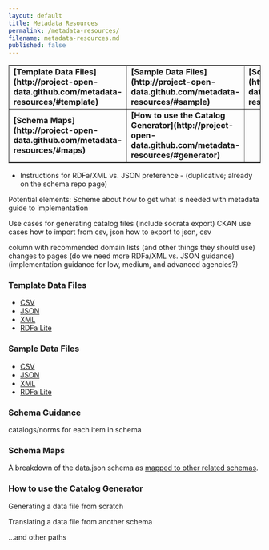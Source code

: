 ```yaml
---
layout: default
title: Metadata Resources
permalink: /metadata-resources/
filename: metadata-resources.md
published: false
---
```


<table border="1" width="60%">
<tr>
<td><b>[Template Data Files](http://project-open-data.github.com/metadata-resources/#template)</b></td>
<td><b>[Sample Data Files](http://project-open-data.github.com/metadata-resources/#sample)</b></td>
<td><b>[Schema Guidance](http://project-open-data.github.com/metadata-resources/#guidance)</b></td>
</tr>
<tr>
<td><b>[Schema Maps](http://project-open-data.github.com/metadata-resources/#maps)</b></td>
<td><b>[How to use the Catalog Generator](http://project-open-data.github.com/metadata-resources/#generator)</b></td>
<td></td>
</tr>
</table>


* Instructions for RDFa/XML vs. JSON preference - (duplicative; already on the schema repo page)

Potential elements:
Scheme about how to get what is needed with metadata
guide to implementation

Use cases for generating catalog files (include socrata export)
CKAN use cases
how to import from csv, json
how to export to json, csv

column with recommended domain lists (and other things they should use)
changes to pages 
(do we need more RDFa/XML vs. JSON guidance)
(implementation guidance for low, medium, and advanced agencies?)



### Template Data Files<a id="template"></a>
* [CSV]()
* [JSON]()
* [XML]()
* [RDFa Lite]()


### Sample Data Files<a id="sample"></a>
* [CSV]()
* [JSON]()
* [XML]()
* [RDFa Lite]()

### Schema Guidance<a id="guidance"></a>

catalogs/norms for each item in schema

### Schema Maps<a id="maps"></a>

A breakdown of the data.json schema as [mapped to other related schemas]().  

### How to use the Catalog Generator<a id="generator"></a>

Generating a data file from scratch

Translating a data file from another schema

 ...and other paths